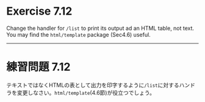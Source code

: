 # Exercise 7.12
Change the handler for `/list` to print its output ad an HTML table, not text. You may find the `html/template` package (Sec4.6) useful.

---
# 練習問題 7.12
テキストではなくHTMLの表として出力を印字するように`/list`に対するハンドラを変更しなさい。`html/template`(4.6節)が役立つでしょう。
